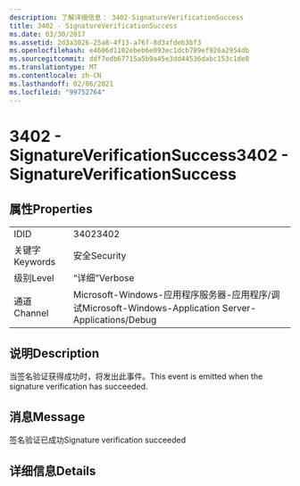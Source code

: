 ```yaml
---
description: 了解详细信息： 3402-SignatureVerificationSuccess
title: 3402 - SignatureVerificationSuccess
ms.date: 03/30/2017
ms.assetid: 2d3a3026-25a8-4f13-a76f-8d3afdeb3bf3
ms.openlocfilehash: e4606d1102ebeb6e093ec1dcb789ef926a2954db
ms.sourcegitcommit: ddf7edb67715a5b9a45e3dd44536dabc153c1de0
ms.translationtype: MT
ms.contentlocale: zh-CN
ms.lasthandoff: 02/06/2021
ms.locfileid: "99752764"
---
```

# <a name="3402---signatureverificationsuccess"></a><span data-ttu-id="8b29c-103">3402 - SignatureVerificationSuccess</span><span class="sxs-lookup"><span data-stu-id="8b29c-103">3402 - SignatureVerificationSuccess</span></span>

## <a name="properties"></a><span data-ttu-id="8b29c-104">属性</span><span class="sxs-lookup"><span data-stu-id="8b29c-104">Properties</span></span>  
  
|||  
|-|-|  
|<span data-ttu-id="8b29c-105">ID</span><span class="sxs-lookup"><span data-stu-id="8b29c-105">ID</span></span>|<span data-ttu-id="8b29c-106">3402</span><span class="sxs-lookup"><span data-stu-id="8b29c-106">3402</span></span>|  
|<span data-ttu-id="8b29c-107">关键字</span><span class="sxs-lookup"><span data-stu-id="8b29c-107">Keywords</span></span>|<span data-ttu-id="8b29c-108">安全</span><span class="sxs-lookup"><span data-stu-id="8b29c-108">Security</span></span>|  
|<span data-ttu-id="8b29c-109">级别</span><span class="sxs-lookup"><span data-stu-id="8b29c-109">Level</span></span>|<span data-ttu-id="8b29c-110">“详细”</span><span class="sxs-lookup"><span data-stu-id="8b29c-110">Verbose</span></span>|  
|<span data-ttu-id="8b29c-111">通道</span><span class="sxs-lookup"><span data-stu-id="8b29c-111">Channel</span></span>|<span data-ttu-id="8b29c-112">Microsoft-Windows-应用程序服务器-应用程序/调试</span><span class="sxs-lookup"><span data-stu-id="8b29c-112">Microsoft-Windows-Application Server-Applications/Debug</span></span>|  
  
## <a name="description"></a><span data-ttu-id="8b29c-113">说明</span><span class="sxs-lookup"><span data-stu-id="8b29c-113">Description</span></span>  

 <span data-ttu-id="8b29c-114">当签名验证获得成功时，将发出此事件。</span><span class="sxs-lookup"><span data-stu-id="8b29c-114">This event is emitted when the signature verification has succeeded.</span></span>  
  
## <a name="message"></a><span data-ttu-id="8b29c-115">消息</span><span class="sxs-lookup"><span data-stu-id="8b29c-115">Message</span></span>  

 <span data-ttu-id="8b29c-116">签名验证已成功</span><span class="sxs-lookup"><span data-stu-id="8b29c-116">Signature verification succeeded</span></span>  
  
## <a name="details"></a><span data-ttu-id="8b29c-117">详细信息</span><span class="sxs-lookup"><span data-stu-id="8b29c-117">Details</span></span>
